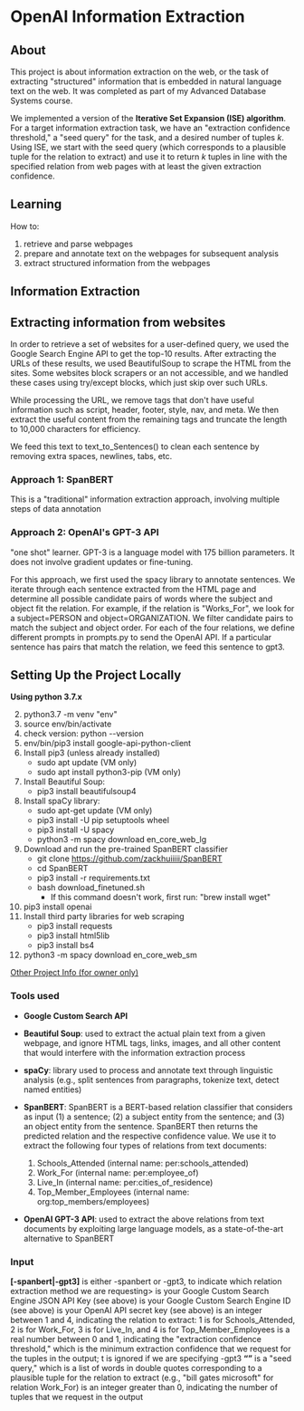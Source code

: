 # OpenAI Information Extraction

## About
This project is about information extraction on the web, or the task of extracting "structured" information that is embedded in natural language text on the web. It was completed as part of my Advanced Database Systems course.

We implemented a version of the **Iterative Set Expansion (ISE) algorithm**. For a target information extraction task, we have an "extraction confidence threshold," a "seed query" for the task, and a desired number of tuples *k*. Using ISE, we start with the seed query (which corresponds to a plausible tuple for the relation to extract) and use it to return *k* tuples in line with the specified relation from web pages with at least the given extraction confidence.

## Learning

How to:

1. retrieve and parse webpages
2. prepare and annotate text on the webpages for subsequent analysis
3. extract structured information from the webpages

## Information Extraction

## Extracting information from websites

In order to retrieve a set of websites for a user-defined query, we used the Google Search Engine API to get the top-10 results. After extracting the URLs of these results, we used BeautifulSoup to scrape the HTML from the sites. Some websites block scrapers or an not accessible, and we handled these cases using try/except blocks, which just skip over such URLs.

While processing the URL, we remove tags that don't have useful information such as script, header, footer, style, nav, and meta. We then extract the useful content from the remaining tags and truncate the length to 10,000 characters for efficiency.

We feed this text to text_to_Sentences() to clean each sentence by removing extra spaces, newlines, tabs, etc.

### Approach 1: SpanBERT
This is a "traditional" information extraction approach, involving multiple steps of data annotation

### Approach 2: OpenAI's GPT-3 API
"one shot" learner. GPT-3 is a language model with 175 billion parameters. It does not involve gradient updates or fine-tuning. 

For this approach, we first used the spacy library to annotate sentences. We iterate through each sentence extracted from the HTML page and determine all possible candidate pairs of words where the subject and object fit the relation. For example, if the relation is "Works_For", we look for a subject=PERSON and object=ORGANIZATION. We filter candidate pairs to match the subject and object order. For each of the four relations, we define different prompts in prompts.py to send the OpenAI API. If a particular sentence has pairs that match the relation, we feed this sentence to gpt3.

## Setting Up the Project Locally

**Using python 3.7.x**

2. python3.7 -m venv "env"
3. source env/bin/activate
4. check version: python --version
5. env/bin/pip3 install google-api-python-client 
6. Install pip3 (unless already installed)
    - sudo apt update (VM only)
    - sudo apt install python3-pip (VM only)
7. Install Beautiful Soup:
    - pip3 install beautifulsoup4
8. Install spaCy library:
    - sudo apt-get update (VM only)
    - pip3 install -U pip setuptools wheel
    - pip3 install -U spacy
    - python3 -m spacy download en_core_web_lg
9. Download and run the pre-trained SpanBERT classifier
    - git clone https://github.com/zackhuiiiii/SpanBERT
    - cd SpanBERT
    - pip3 install -r requirements.txt
    - bash download_finetuned.sh
        - If this command doesn't work, first run: "brew install wget"
10. pip3 install openai
11. Install third party libraries for web scraping
    - pip3 install requests
    - pip3 install html5lib
    - pip3 install bs4
12. python3 -m spacy download en_core_web_sm


[Other Project Info (for owner only)](https://docs.google.com/document/d/1u1pGZR3K5LxIauEn7biBIdqLPfcykEySUdIrAZM5pAA/edit)


### Tools used

- **Google Custom Search API**
- **Beautiful Soup**: used to extract the actual plain text from a given webpage, and ignore HTML tags, links, images, and all other content that would interfere with the information extraction process
- **spaCy**: library used to process and annotate text through linguistic analysis (e.g., split sentences from paragraphs, tokenize text, detect named entities)
- **SpanBERT**: SpanBERT is a BERT-based relation classifier that considers as input (1) a sentence; (2) a subject entity from the sentence; and (3) an object entity from the sentence. SpanBERT then returns the predicted relation and the respective confidence value. We use it to extract the following four types of relations from text documents:
    1. Schools_Attended (internal name: per:schools_attended)
    2. Work_For (internal name: per:employee_of)
    3. Live_In (internal name: per:cities_of_residence)
    4. Top_Member_Employees (internal name: org:top_members/employees)

- **OpenAI GPT-3 API**: used to extract the above relations from text documents by exploiting large language models, as a state-of-the-art alternative to SpanBERT

### Input

**[-spanbert|-gpt3]** is either -spanbert or -gpt3, to indicate which relation extraction method we are requesting>
**<google api key>** is your Google Custom Search Engine JSON API Key (see above)
**<google engine id>** is your Google Custom Search Engine ID (see above)
**<openai secret key>** is your OpenAI API secret key (see above)
**<r>** is an integer between 1 and 4, indicating the relation to extract: 1 is for Schools_Attended, 2 is for Work_For, 3 is for Live_In, and 4 is for Top_Member_Employees
**<t>** is a real number between 0 and 1, indicating the "extraction confidence threshold," which is the minimum extraction confidence that we request for the tuples in the output; t is ignored if we are specifying -gpt3
**<q>** is a "seed query," which is a list of words in double quotes corresponding to a plausible tuple for the relation to extract (e.g., "bill gates microsoft" for relation Work_For)
**<k>** is an integer greater than 0, indicating the number of tuples that we request in the output